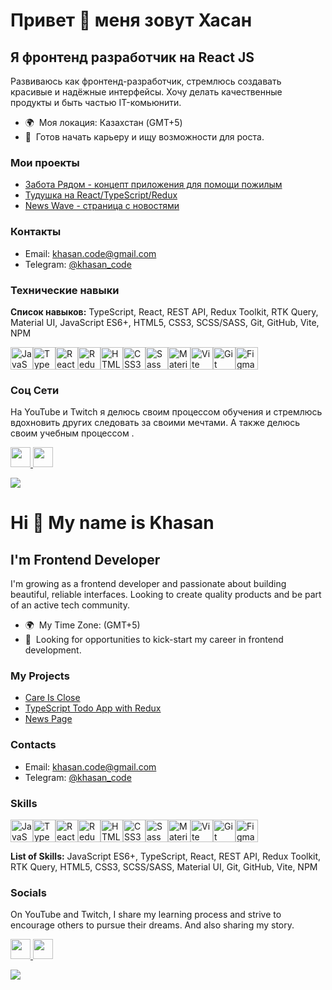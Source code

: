 Привет 👋 меня зовут Хасан
=======================

Я фронтенд разработчик на React JS
----------------------

Развиваюсь как фронтенд-разработчик, стремлюсь создавать красивые и надёжные интерфейсы.
Хочу делать качественные продукты и быть частью IT-комьюнити.

* 🌍  Моя локация: Казахстан (GMT+5)
* 🚀  Готов начать карьеру и ищу возможности для роста.

### Мои проекты
* [Забота Рядом - концепт приложения для помощи пожилым](http://github.com/gudzilla/help-requests-app)
* [Тудушка на React/TypeScript/Redux](https://github.com/gudzilla/ts-todoApp)
* [News Wave - страница с новостями](https://github.com/gudzilla/news-page)

### Контакты
* Email: [khasan.code@gmail.com](mailto:khasan.code@gmail.com)
* Telegram: [@khasan_code](https://t.me/khasan_code)

### Технические навыки

<b>Список навыков:</b> TypeScript, React, REST API, Redux Toolkit, RTK Query, Material UI, JavaScript ES6+, HTML5, CSS3, SCSS/SASS,  Git, GitHub, Vite, NPM

<p align="left">
<a href="https://developer.mozilla.org/en-US/docs/Web/JavaScript" target="_blank" rel="noreferrer"><img src="https://raw.githubusercontent.com/danielcranney/readme-generator/main/public/icons/skills/javascript-colored.svg" width="36" height="36" alt="JavaScript" /></a><a href="https://www.typescriptlang.org/" target="_blank" rel="noreferrer"><img src="https://raw.githubusercontent.com/danielcranney/readme-generator/main/public/icons/skills/typescript-colored.svg" width="36" height="36" alt="TypeScript" /><img src="https://raw.githubusercontent.com/danielcranney/readme-generator/main/public/icons/skills/react-colored.svg" width="36" height="36" alt="React" /></a><a href="https://redux.js.org/" target="_blank" rel="noreferrer"><img src="https://raw.githubusercontent.com/danielcranney/readme-generator/main/public/icons/skills/redux-colored.svg" width="36" height="36" alt="Redux" /></a><a href="https://developer.mozilla.org/en-US/docs/Glossary/HTML5" target="_blank" rel="noreferrer"><img src="https://raw.githubusercontent.com/danielcranney/readme-generator/main/public/icons/skills/html5-colored.svg" width="36" height="36" alt="HTML5" /></a><a href="https://reactjs.org/" target="_blank" rel="noreferrer"></a><a href="https://www.w3.org/TR/CSS/#css" target="_blank" rel="noreferrer"><img src="https://raw.githubusercontent.com/danielcranney/readme-generator/main/public/icons/skills/css3-colored.svg" width="36" height="36" alt="CSS3" /></a><a href="https://sass-lang.com/" target="_blank" rel="noreferrer"><img src="https://raw.githubusercontent.com/danielcranney/readme-generator/main/public/icons/skills/sass-colored.svg" width="36" height="36" alt="Sass" /></a><a href="https://mui.com/" target="_blank" rel="noreferrer"><img src="https://raw.githubusercontent.com/danielcranney/readme-generator/main/public/icons/skills/materialui-colored.svg" width="36" height="36" alt="Material UI" /></a><a href="https://vitejs.dev/" target="_blank" rel="noreferrer"><img src="https://raw.githubusercontent.com/danielcranney/readme-generator/main/public/icons/skills/vite-colored.svg" width="36" height="36" alt="Vite" /></a><a href="https://git-scm.com/" target="_blank" rel="noreferrer"><img src="https://raw.githubusercontent.com/danielcranney/readme-generator/main/public/icons/skills/git-colored.svg" width="36" height="36" alt="Git" /></a><a href="https://www.figma.com/" target="_blank" rel="noreferrer"><img src="https://raw.githubusercontent.com/danielcranney/readme-generator/main/public/icons/skills/figma-colored.svg" width="36" height="36" alt="Figma" /></a>
</p>

### Соц Сети
<p>На YouTube и Twitch я делюсь своим процессом обучения и стремлюсь вдохновить других следовать за своими мечтами. А также делюсь своим учебным процессом .</p>
<p align="left"> 
<a href="https://www.youtube.com/@codeforfreedomX" target="_blank" rel="noreferrer"> <picture> <source media="(prefers-color-scheme: dark)" srcset="https://raw.githubusercontent.com/danielcranney/readme-generator/main/public/icons/socials/youtube-dark.svg" /> <source media="(prefers-color-scheme: light)" srcset="https://raw.githubusercontent.com/danielcranney/readme-generator/main/public/icons/socials/youtube.svg" /> <img src="https://raw.githubusercontent.com/danielcranney/readme-generator/main/public/icons/socials/youtube.svg" width="32" height="32" /> </picture> </a> <a href="https://www.twitch.tv/codeforfreedom_" target="_blank" rel="noreferrer"> <picture> <source media="(prefers-color-scheme: dark)" srcset="https://raw.githubusercontent.com/danielcranney/readme-generator/main/public/icons/socials/twitch-dark.svg" /> <source media="(prefers-color-scheme: light)" srcset="https://raw.githubusercontent.com/danielcranney/readme-generator/main/public/icons/socials/twitch.svg" /> <img src="https://raw.githubusercontent.com/danielcranney/readme-generator/main/public/icons/socials/twitch.svg" width="32" height="32" /> </picture> </a>
</p>

<a href="https://www.twitch.tv/codeforfreedom_" target="_blank" rel="noreferrer"><img
src="https://img.shields.io/twitch/status/codeforfreedom_?logo=twitchsx&style=for-the-badge&color=0891b2&labelColor=860bdf&label=TWITCH+STATUS" /></a>



Hi 👋 My name is Khasan
=======================

I'm Frontend Developer 
----------------------

I'm growing as a frontend developer and passionate about building beautiful, reliable interfaces.
Looking to create quality products and be part of an active tech community.

* 🌍  My Time Zone: (GMT+5)
* 🚀  Looking for opportunities to kick-start my career in frontend development.

### My Projects
* [Care Is Close](http://github.com/gudzilla/help-requests-app)
* [TypeScript Todo App with Redux](https://github.com/gudzilla/ts-todoApp)
* [News Page](https://github.com/gudzilla/news-page)

### Contacts
* Email: [khasan.code@gmail.com](mailto:khasan.code@gmail.com)
* Telegram: [@khasan_code](https://t.me/khasan_code)

### Skills


<p align="left">
<a href="https://developer.mozilla.org/en-US/docs/Web/JavaScript" target="_blank" rel="noreferrer"><img src="https://raw.githubusercontent.com/danielcranney/readme-generator/main/public/icons/skills/javascript-colored.svg" width="36" height="36" alt="JavaScript" /></a><a href="https://www.typescriptlang.org/" target="_blank" rel="noreferrer"><img src="https://raw.githubusercontent.com/danielcranney/readme-generator/main/public/icons/skills/typescript-colored.svg" width="36" height="36" alt="TypeScript" /><img src="https://raw.githubusercontent.com/danielcranney/readme-generator/main/public/icons/skills/react-colored.svg" width="36" height="36" alt="React" /></a><a href="https://redux.js.org/" target="_blank" rel="noreferrer"><img src="https://raw.githubusercontent.com/danielcranney/readme-generator/main/public/icons/skills/redux-colored.svg" width="36" height="36" alt="Redux" /></a><a href="https://developer.mozilla.org/en-US/docs/Glossary/HTML5" target="_blank" rel="noreferrer"><img src="https://raw.githubusercontent.com/danielcranney/readme-generator/main/public/icons/skills/html5-colored.svg" width="36" height="36" alt="HTML5" /></a><a href="https://reactjs.org/" target="_blank" rel="noreferrer"></a><a href="https://www.w3.org/TR/CSS/#css" target="_blank" rel="noreferrer"><img src="https://raw.githubusercontent.com/danielcranney/readme-generator/main/public/icons/skills/css3-colored.svg" width="36" height="36" alt="CSS3" /></a><a href="https://sass-lang.com/" target="_blank" rel="noreferrer"><img src="https://raw.githubusercontent.com/danielcranney/readme-generator/main/public/icons/skills/sass-colored.svg" width="36" height="36" alt="Sass" /></a><a href="https://mui.com/" target="_blank" rel="noreferrer"><img src="https://raw.githubusercontent.com/danielcranney/readme-generator/main/public/icons/skills/materialui-colored.svg" width="36" height="36" alt="Material UI" /></a><a href="https://vitejs.dev/" target="_blank" rel="noreferrer"><img src="https://raw.githubusercontent.com/danielcranney/readme-generator/main/public/icons/skills/vite-colored.svg" width="36" height="36" alt="Vite" /></a><a href="https://git-scm.com/" target="_blank" rel="noreferrer"><img src="https://raw.githubusercontent.com/danielcranney/readme-generator/main/public/icons/skills/git-colored.svg" width="36" height="36" alt="Git" /></a><a href="https://www.figma.com/" target="_blank" rel="noreferrer"><img src="https://raw.githubusercontent.com/danielcranney/readme-generator/main/public/icons/skills/figma-colored.svg" width="36" height="36" alt="Figma" /></a>
</p>
<b>List of Skills:</b> JavaScript ES6+, TypeScript, React, REST API, Redux Toolkit, RTK Query, HTML5, CSS3, SCSS/SASS, Material UI, Git, GitHub, Vite, NPM

### Socials
<p>On YouTube and Twitch, I share my learning process and strive to encourage others to pursue their dreams. And also sharing my story.</p>
<p align="left"> 
<a href="https://www.youtube.com/@codeforfreedomX" target="_blank" rel="noreferrer"> <picture> <source media="(prefers-color-scheme: dark)" srcset="https://raw.githubusercontent.com/danielcranney/readme-generator/main/public/icons/socials/youtube-dark.svg" /> <source media="(prefers-color-scheme: light)" srcset="https://raw.githubusercontent.com/danielcranney/readme-generator/main/public/icons/socials/youtube.svg" /> <img src="https://raw.githubusercontent.com/danielcranney/readme-generator/main/public/icons/socials/youtube.svg" width="32" height="32" /> </picture> </a> <a href="https://www.twitch.tv/codeforfreedom_" target="_blank" rel="noreferrer"> <picture> <source media="(prefers-color-scheme: dark)" srcset="https://raw.githubusercontent.com/danielcranney/readme-generator/main/public/icons/socials/twitch-dark.svg" /> <source media="(prefers-color-scheme: light)" srcset="https://raw.githubusercontent.com/danielcranney/readme-generator/main/public/icons/socials/twitch.svg" /> <img src="https://raw.githubusercontent.com/danielcranney/readme-generator/main/public/icons/socials/twitch.svg" width="32" height="32" /> </picture> </a>
</p>

<a href="https://www.twitch.tv/codeforfreedom_" target="_blank" rel="noreferrer"><img
src="https://img.shields.io/twitch/status/codeforfreedom_?logo=twitchsx&style=for-the-badge&color=0891b2&labelColor=860bdf&label=TWITCH+STATUS" /></a>


<!--

* 📫  You can email me at [khasan.code@gmail.com](mailto:khasan.code@gmail.com)
* 📜  See my Resume at [My Resume (Google Docs)](http://google.com)

### Support Me

<ul style="list-style-type: none; margin: 0;">

<li style="display: inline-block; margin-right: 0.25rem;"><a href="https://www.buymeacoffee.com/fofoffofofoofofofofo"><img src="https://cdn.buymeacoffee.com/buttons/v2/default-yellow.png" width="150"/></a></li>

</ul>

**gudzilla/gudzilla** is a ✨ _special_ ✨ repository because its `README.md` (this file) appears on your GitHub profile.

Here are some ideas to get you started:

- 🔭 I’m currently working on ...
- 🌱 I’m currently learning ...
- 👯 I’m looking to collaborate on ...
- 🤔 I’m looking for help with ...
- 💬 Ask me about ...
- 📫 How to reach me: ...
- 😄 Pronouns: ...
- ⚡ Fun fact: ...
-->
